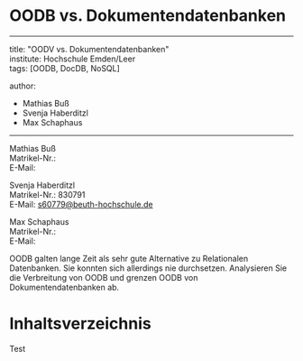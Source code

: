 # OODB vs. Dokumentendatenbanken

---
title: "OODV vs. Dokumentendatenbanken"   
institute: Hochschule Emden/Leer   
tags: [OODB, DocDB, NoSQL]

author:
- Mathias Buß
- Svenja Haberditzl
- Max Schaphaus

---

Mathias Buß   
Matrikel-Nr.:   
E-Mail:

Svenja Haberditzl   
Matrikel-Nr.: 830791   
E-Mail: s60779@beuth-hochschule.de

Max Schaphaus   
Matrikel-Nr.:   
E-Mail:


OODB galten lange Zeit als sehr gute Alternative zu Relationalen Datenbanken. Sie konnten sich allerdings nie durchsetzen.
Analysieren Sie die Verbreitung von OODB und grenzen OODB von Dokumentendatenbanken ab.

# Inhaltsverzeichnis
 Test






